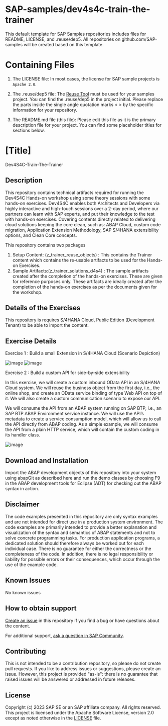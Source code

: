 # SAP-samples/dev4s4c-train-the-trainer
This default template for SAP Samples repositories includes files for README, LICENSE, and .reuse/dep5. All repositories on github.com/SAP-samples will be created based on this template.

# Containing Files

1. The LICENSE file:
In most cases, the license for SAP sample projects is `Apache 2.0`.

2. The .reuse/dep5 file: 
The [Reuse Tool](https://reuse.software/) must be used for your samples project. You can find the .reuse/dep5 in the project initial. Please replace the parts inside the single angle quotation marks < > by the specific information for your repository.

3. The README.md file (this file):
Please edit this file as it is the primary description file for your project. You can find some placeholder titles for sections below.

# [Title]
Dev4S4C-Train-The-Trainer

<!--- Register repository https://api.reuse.software/register, then add REUSE badge:
[![REUSE status](https://api.reuse.software/badge/github.com/SAP-samples/REPO-NAME)](https://api.reuse.software/info/github.com/SAP-samples/REPO-NAME)
-->

## Description

This repository contains technical artifacts required for running the Dev4S4C Hands-on workshop using some theory sessions with some hands-on exercises.
Dev4S4C enables both Architects and Developers via highly interactive and high-touch sessions over a 2-day period, where our partners can learn with SAP experts, and put their knowledge to the test with hands-on exercises.
Covering contents directly related to delivering cloud solutions keeping the core clean, such as: ABAP Cloud, custom code migration, Application Extension Methodology, SAP S/4HANA extensibility options, and Clean Core concepts.

This repository contains two packages 

1) Setup Content: (z_trainer_reuse_objects) : This contains the Trainer content which contains the re-usable artifacts to be used for the Hands-on Exercises.
2) Sample Artifacts:(z_trainer_solutions_d4s4) : The sample artifacts created after the completion of the hands-on exercises. These are given for reference purposes only. These artifacts are ideally created after the completion of the hands-on exercises as per the documents given for the workshop.

## Details of the Exercises

This repository is requires S/4HANA Cloud, Public Edition (Development Tenant) to be able to import the content.

## Exercise Details 
Exercise 1 : Build a small Extension in S/4HANA Cloud (Scenario Depiction) 

![image](https://github.com/SAP-samples/dev4s4c-train-the-trainer/assets/84840453/d50ca17a-9e73-4b6a-8012-1cab8c978238)
![image](https://github.com/SAP-samples/dev4s4c-train-the-trainer/assets/84840453/123e144c-d912-4229-ad99-5a0fef998bea)

Exercise 2 : Build a custom API for side-by-side extensibility

In this exercise, we will create a custom inbound OData API in an S/4HANA Cloud system. We will reuse the business object from the first day, i.e., the online shop, and create an OData service binding of type Web API on top of it. We will also create a custom communication scenario to expose our API.

We will consume the API from an ABAP system running on SAP BTP, i.e., an SAP BTP ABAP Environment service instance. We will use the API’s metadata to create a service consumption model, which will allow us to call the API directly from ABAP coding. As a simple example, we will consume the API from a plain HTTP
service, which will contain the custom coding in its handler class.

![image](https://github.com/SAP-samples/dev4s4c-train-the-trainer/assets/84840453/2c867ae6-44f0-4ce4-b3cb-7be9f72702da)

## Download and Installation

Import the ABAP development objects of this repository into your system using abapGit as described here and run the demo classes by choosing F9 in the ABAP development tools for Eclipse (ADT) for checking out the ABAP syntax in action.
 
## Disclaimer
The code examples presented in this repository are only syntax examples and are not intended for direct use in a production system environment. The code examples are primarily intended to provide a better explanation and visualization of the syntax and semantics of ABAP statements and not to solve concrete programming tasks. For production application programs, a dedicated solution should therefore always be worked out for each individual case. There is no guarantee for either the correctness or the completeness of the code. In addition, there is no legal responsibility or liability for possible errors or their consequences, which occur through the use of the example code.

## Known Issues
No known issues
<!-- You may simply state "No known issues. -->
## How to obtain support
[Create an issue](https://github.com/SAP-samples/dev4s4c-train-the-trainer/issues) in this repository if you find a bug or have questions about the content.
 
For additional support, [ask a question in SAP Community](https://answers.sap.com/questions/ask.html).

## Contributing
This is not intended to be a contribution repository, so please do not create pull requests. If you like to address issues or suggestions, please create an issue. However, this project is provided "as-is": there is no guarantee that raised issues will be answered or addressed in future releases.

## License
Copyright (c) 2023 SAP SE or an SAP affiliate company. All rights reserved. This project is licensed under the Apache Software License, version 2.0 except as noted otherwise in the [LICENSE](LICENSE) file.
